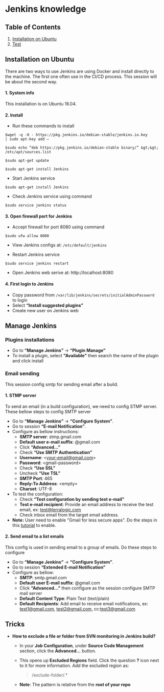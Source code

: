 # Jenkins knowledge

## Table of Contents
1. [Installation on Ubuntu](#ubuntu-installation)
2. [Test](#test)

## Installation on Ubuntu <a name="ubuntu-installation">
There are two ways to use Jenkins are using Docker and install directly to the machine.
The first one often use in the CI/CD process. This session will be about the second way.

#### 1. System info

   This installation is on Ubuntu 16.04.

#### 2. Install
- Run these commands to install
```console
$wget -q -O - https://pkg.jenkins.io/debian-stable/jenkins.io.key
| sudo apt-key add –

$sudo echo “deb https://pkg.jenkins.io/debian-stable binary/” &gt;&gt;
/etc/apt/sources.list

$sudo apt-get update

$sudo apt-get install Jenkins

```
- Start Jenkins service

```console
$sudo apt-get install Jenkins
```
- Check Jenkins service using command

```console
$sudo service jenkins status
```

#### 3. Open firewall port for Jenkins
- Accept firewall for port 8080 using command
```console
$sudo ufw allow 8080
```
- View Jenkins configs at: `/etc/default/jenkins`

- Restart Jenkins service
```console
$sudo service jenkins restart
```

- Open Jenkins web serive at: http://localhost:8080

#### 4. First login to Jenkins <a name="test">
- Copy password from `/var/lib/jenkins/secrets/initialAdminPassword` to login
- Select **“Install suggested plugins”**
- Create new user on Jenkins web

## Manage Jenkins

### Plugins installations
- Go to **“Manage Jenkins”** -&gt; **“Plugin Manage”**
- To install a plugin, select **"Available"** then search the name of the plugin and click install

### Email sending
   This session config smtp for sending email after a build.
#### 1. STMP server
To send an email (in a build configuration), we need to config STMP server. These bellow steps to config SMTP server
- Go to **“Manage Jenkins”** -&gt; **“Configure System”**.
- Go to session **“E-mail Notification”**.
- Configure as bellow instructions:
    - **SMTP server**: stmp.gmail.com
    - **Default user e-mail suffix**: @gmail.com
    - Click **“Advanced…”**
    - Check **“Use SMTP Authentication”**
    - **Username**: &lt;your-email@gmail.com&gt;
    - **Password**: &lt;gmail-password&gt;
    - Check **“Use SSL”**
    - Uncheck **“Use TSL”**
    - **SMTP Port**: 465
    - **Reply-To Address**: &lt;empty&gt;
    - **Charset**: UTF-8
- To test the configuration:
    - Check **“Test configuration by sending test e-mail”**
    - **Test e-mail recipient**: Provide an email address to receive the test
email, ex: test@terralogic.com
    - Check inbox email from the target email address.
- **Note:** User need to enable "Gmail for less secure apps". Do the steps in this [tutorial](https://hotter.io/docs/email-accounts/secure-app-gmail/) to enable.

#### 2. Send email to a list emails
   
   This config is used in sending email to a group of emails. Do these steps to configure
- Go to **“Manage Jenkins”** -&gt; **“Configure System”**.
- Go to session **“Extended E-mail Notification”**
- Configure as bellow:
    - **SMTP**: smtp.gmail.com
    - **Default user E-mail suffix**: @gmail.com
    - Click **“Advanced…”** then configure as the session configure SMTP
mail server
    - **Default Content Type**: Plain Text (text/plain)
    - **Default Recipients**: Add email to receive email notifications, ex:
test1@gmail.com, test2@gmail.com, cc:test3@gmail.com

## Tricks
- **How to exclude a file or folder from SVN monitoring in Jenkins build?**
    - In your **Job Configuration**, under **Source Code Management** section, click the **Advanced...** button.
    - This opens up **Excluded Regions** field. Click the question **?** icon next to it for more information. Add the excluded region as:
        > /exclude-folder/.*
        

    - **Note**: The pattern is relative from the **root of your repo**